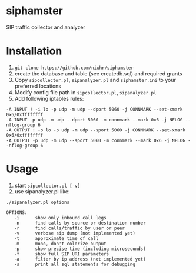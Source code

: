 # siphamster
SIP traffic collector and analyzer

# Installation

1. `git clone https://github.com/nixhr/siphamster`
3. create the database and table (see createdb.sql) and required grants
2. Copy `sipcollector.pl`, `sipanalyzer.pl` and `siphamster.ini` to your preferred locations
3. Modify config file path in `sipcollector.pl`, `sipanalyzer.pl`
4. Add following iptables rules:
~~~~
-A INPUT ! -i lo -p udp -m udp --dport 5060 -j CONNMARK --set-xmark 0x6/0xffffffff
-A INPUT -p udp -m udp --dport 5060 -m connmark --mark 0x6 -j NFLOG --nflog-group 6
-A OUTPUT ! -o lo -p udp -m udp --sport 5060 -j CONNMARK --set-xmark 0x6/0xffffffff
-A OUTPUT -p udp -m udp --sport 5060 -m connmark --mark 0x6 -j NFLOG --nflog-group 6
~~~~

# Usage 

1. start `sipcollector.pl [-v]` 
2. use sipanalyzer.pl like:

~~~~
./sipanalyzer.pl options

OPTIONS:
   -i      show only inbound call legs
   -n      find calls by source or destination number
   -r      find calls/traffic by user or peer
   -v      verbose sip dump (not implemented yet)
   -t      approximate time of call
   -m      mono, don't colorize output
   -p      show precise time (including microseconds)
   -f      show full SIP URI parameters
   -a      filter by ip address (not implemented yet)
   -s      print all sql statements for debugging
~~~~
